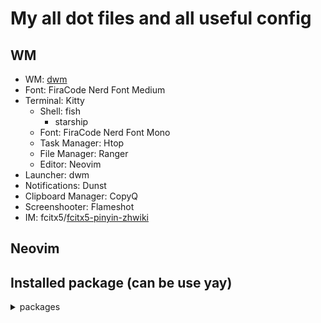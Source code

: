# My all dot files and all useful config

## WM

- WM: [dwm](https://github.com/binary4cat/suckless)
- Font: FiraCode Nerd Font Medium
- Terminal: Kitty
	- Shell: fish
		-	starship
	- Font: FiraCode Nerd Font Mono
	- Task Manager: Htop
	- File Manager: Ranger
	- Editor: Neovim
- Launcher: dwm 
- Notifications: Dunst
- Clipboard Manager: CopyQ
- Screenshooter: Flameshot
- IM: fcitx5/[fcitx5-pinyin-zhwiki](https://github.com/felixonmars/fcitx5-pinyin-zhwiki)

## Neovim

## Installed package (can be use yay)

<details>
  <summary> packages </summary>
```shell
acpi
adobe-source-han-serif-cn-fonts
alacritty
albert-git
alsa-utils
anki
arandr
archlinuxcn-keyring
autoconf
automake
baidunetdisk-electron
base
bison
calcurse
calibre
cmus
connman
copyq
davfs2
debtap
deepin-wine-wechat
dhcpcd
discord
docker
drawio-desktop-bin
dstat
dunst
easy2boot
enca
fcitx5-chinese-addons
fcitx5-configtool
fcitx5-gtk
fcitx5-material-color
fcitx5-pinyin-sougou
fcitx5-pinyin-zhwiki
fd
filezilla
firefox
flameshot
flutter
fnm
freedownloadmanager
fzf
glow
go
groff
htop
intel-ucode
kitty
kubectl
lazygit
mailspring
make
mpc
mps-youtube
neofetch
neovim
nerd-fonts-complete
net-tools
networkmanager-openvpn
ntp
pamixer
patch
pavucontrol
pdfsam
peek
picom
pkgconf
podman
postman-bin
ranger
rclone
redshift
ripgrep
slides
starship
stylua
sunloginclient
telegram-desktop
thefuck
timeshift
tinygo
trayer
ttf-sarasa-gothic
upx
virt-manager
visual-studio-code-bin
vlc
wemeet-bin
wps-office-cn
wqy-zenhei
wrk
xlayoutdisplay
xorg-server
xorg-xbacklight
xorg-xinit
xorg-xsetroot
yarn
yay
```
</details>
